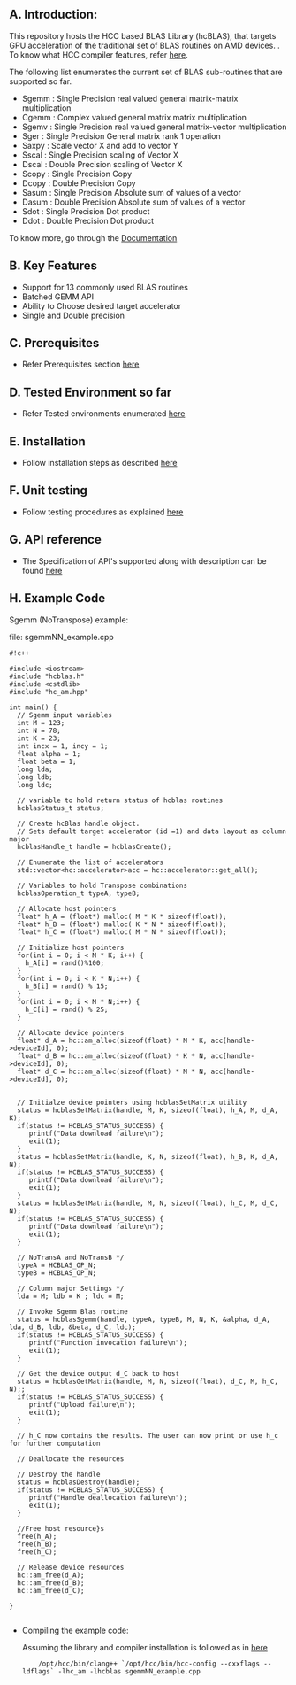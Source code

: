 ## A. Introduction: ##

This repository hosts the HCC based BLAS Library (hcBLAS), that targets GPU acceleration of the traditional set of BLAS routines on AMD devices. . To know what HCC compiler features, refer [here](https://bitbucket.org/multicoreware/hcc/wiki/Home). 


The following list enumerates the current set of BLAS sub-routines that are supported so far. 

* Sgemm  : Single Precision real valued general matrix-matrix multiplication
* Cgemm  : Complex valued general matrix matrix multiplication
* Sgemv  : Single Precision real valued general matrix-vector multiplication
* Sger   : Single Precision General matrix rank 1 operation
* Saxpy  : Scale vector X and add to vector Y
* Sscal  : Single Precision scaling of Vector X 
* Dscal  : Double Precision scaling of Vector X
* Scopy  : Single Precision Copy 
* Dcopy  : Double Precision Copy
* Sasum : Single Precision Absolute sum of values of a vector
* Dasum : Double Precision Absolute sum of values of a vector
* Sdot  : Single Precision Dot product
* Ddot  : Double Precision Dot product

To know more, go through the [Documentation](http://hcblas-documentation.readthedocs.org/en/latest/)


## B. Key Features ##

* Support for 13 commonly used BLAS routines
* Batched GEMM API
* Ability to Choose desired target accelerator
* Single and Double precision


## C. Prerequisites ##

* Refer Prerequisites section [here](http://hcblas-documentation.readthedocs.org/en/latest/Prerequisites.html)

## D. Tested Environment so far 

* Refer Tested environments enumerated [here](http://hcblas-documentation.readthedocs.org/en/latest/Tested_Environments.html)


## E. Installation  

* Follow installation steps as described [here](http://hcblas-documentation.readthedocs.org/en/latest/Installation_steps.html)


## F. Unit testing

* Follow testing procedures as explained [here](http://hcblas-documentation.readthedocs.org/en/latest/Unit_testing.html)

## G. API reference

* The Specification of API's supported along with description  can be found [here](http://hcblas-documentation.readthedocs.org/en/latest/API_reference.html)


## H. Example Code

Sgemm (NoTranspose) example: 

file: sgemmNN_example.cpp

```
#!c++

#include <iostream>
#include "hcblas.h"
#include <cstdlib>
#include "hc_am.hpp"

int main() {
  // Sgemm input variables
  int M = 123;
  int N = 78;
  int K = 23;
  int incx = 1, incy = 1;
  float alpha = 1;
  float beta = 1;
  long lda;
  long ldb;
  long ldc;

  // variable to hold return status of hcblas routines
  hcblasStatus_t status;

  // Create hcBlas handle object. 
  // Sets default target accelerator (id =1) and data layout as column major 
  hcblasHandle_t handle = hcblasCreate();

  // Enumerate the list of accelerators
  std::vector<hc::accelerator>acc = hc::accelerator::get_all();

  // Variables to hold Transpose combinations
  hcblasOperation_t typeA, typeB;

  // Allocate host pointers
  float* h_A = (float*) malloc( M * K * sizeof(float));
  float* h_B = (float*) malloc( K * N * sizeof(float));
  float* h_C = (float*) malloc( M * N * sizeof(float));

  // Initialize host pointers
  for(int i = 0; i < M * K; i++) {
    h_A[i] = rand()%100;
  }
  for(int i = 0; i < K * N;i++) {
    h_B[i] = rand() % 15;
  }
  for(int i = 0; i < M * N;i++) {
    h_C[i] = rand() % 25;
  }

  // Allocate device pointers
  float* d_A = hc::am_alloc(sizeof(float) * M * K, acc[handle->deviceId], 0);
  float* d_B = hc::am_alloc(sizeof(float) * K * N, acc[handle->deviceId], 0);
  float* d_C = hc::am_alloc(sizeof(float) * M * N, acc[handle->deviceId], 0);


  // Initialze device pointers using hcblasSetMatrix utility
  status = hcblasSetMatrix(handle, M, K, sizeof(float), h_A, M, d_A, K);
  if(status != HCBLAS_STATUS_SUCCESS) {
     printf("Data download failure\n");
     exit(1);
  }
  status = hcblasSetMatrix(handle, K, N, sizeof(float), h_B, K, d_A, N);
  if(status != HCBLAS_STATUS_SUCCESS) {
     printf("Data download failure\n");
     exit(1);
  }
  status = hcblasSetMatrix(handle, M, N, sizeof(float), h_C, M, d_C, N);
  if(status != HCBLAS_STATUS_SUCCESS) {
     printf("Data download failure\n");
     exit(1);
  }

  // NoTransA and NoTransB */           
  typeA = HCBLAS_OP_N;
  typeB = HCBLAS_OP_N;

  // Column major Settings */
  lda = M; ldb = K ; ldc = M;

  // Invoke Sgemm Blas routine
  status = hcblasSgemm(handle, typeA, typeB, M, N, K, &alpha, d_A, lda, d_B, ldb, &beta, d_C, ldc);
  if(status != HCBLAS_STATUS_SUCCESS) {
     printf("Function invocation failure\n");
     exit(1);
  }

  // Get the device output d_C back to host
  status = hcblasGetMatrix(handle, M, N, sizeof(float), d_C, M, h_C, N);;
  if(status != HCBLAS_STATUS_SUCCESS) {
     printf("Upload failure\n");
     exit(1);
  }

  // h_C now contains the results. The user can now print or use h_c for further computation

  // Deallocate the resources

  // Destroy the handle
  status = hcblasDestroy(handle);
  if(status != HCBLAS_STATUS_SUCCESS) {
     printf("Handle deallocation failure\n");
     exit(1);
  }

  //Free host resource}s
  free(h_A);
  free(h_B);
  free(h_C);

  // Release device resources 
  hc::am_free(d_A);
  hc::am_free(d_B);
  hc::am_free(d_C);

}


```
* Compiling the example code:
   
     Assuming the library and compiler installation is followed as in [here](http://hcblas-documentation.readthedocs.org/en/latest/#installation-steps)

          /opt/hcc/bin/clang++ `/opt/hcc/bin/hcc-config --cxxflags --ldflags` -lhc_am -lhcblas sgemmNN_example.cpp
